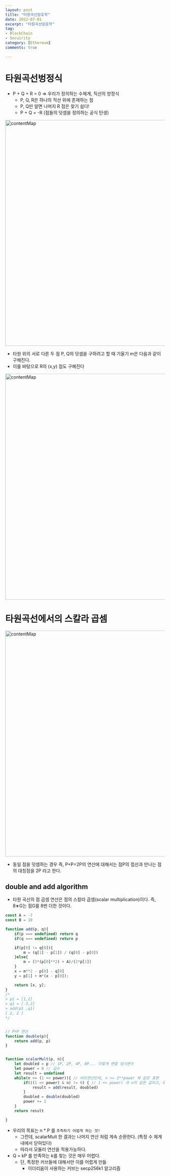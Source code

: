 ```yaml
---
layout: post
title: "타원곡선암호학"
date: 2022-07-01
excerpt: "타원곡선암호학"
tag:
- BlockChain
- Secuirity
category: [Ethereum]
comments: true

---
```


# 타원곡선벙정식

- P + Q + R = 0  => 우리가 정의하는 수체계, 직선의 방정식
    - P, Q, R은 하나의 직선 위에 존재하는 점
    - P, Q만 알면 나머지 R 점은 찾기 쉽다!
    - P + Q = -R (점들의 덧셈을 정의하는 공식 탄생)

<img width="715" alt="contentMap" src="https://user-images.githubusercontent.com/45926066/178136876-57182662-3344-466d-9d47-08c33959579d.png">



- 타원 위의 서로 다른 두 점 P, Q의 덧셈을 구하려고 할 때 기울기 m은 다음과 같이 구해진다.
- 이를 바탕으로 R의 (x,y) 점도 구해진다

<img width="715" alt="contentMap" src="https://user-images.githubusercontent.com/45926066/178140017-aa076a66-b4e0-460e-9c93-5304e60b6ff2.png">



# 타원곡선에서의 스칼라 곱셈

<img width="715" alt="contentMap" src="https://user-images.githubusercontent.com/45926066/178140441-dd06f76b-1104-4f23-ac09-98dd4ff6b50e.png">

- 동일 점을 덧셈하는 경우 즉, P+P=2P의 연산에 대해서는 점P의 접선과 만나는 점의 대칭점을 2P 라고 한다.


## double and add algorithm

- 타원 곡선의 점 곱셈 연산은 점의 스칼라 곱셈(scalar multiplication)이다. 즉, 8∗G는 점G를 8번 더한 것이다.

```js
const A = -7
const B = 10

function add(p, q){
    if(p === undefined) return q
    if(q === undefined) return p

    if(p[0] != q[0]){
        m = (q[1] - p[1]) / (q[0] - p[0])
    }else{
        m = (3*(p[0]**2) + A)/(2*p[1])
    }
    x = m**2 - p[0] - q[0]
    y = p[1] + m*(x - p[0]);

    return [x, y];
}
/*
> p1 = [1,2]
> q1 = [-3,2]
> add(p1 ,q1)
[ 2, 2 ]
*/


// P+P 연산
function double(p){
    return add(p, p)
}


function scalarMult(p, n){
    let doubled = p // 1P, 2P, 4P, 8P... 이렇게 변할 임시변수
    let power = 0 // 급수
    let result = undefined
    while(n >= (1 << power)){ // 비트연산인데, n >= 2**power 와 같은 표현
        if(((1 << power) & n) != 0) { // 1 << power) 과 n이 같은 값이고, 0이 아니라면 
            result = add(result, doubled)
        }
        doubled = double(doubled)
        power += 1
    } 
    return result

}
```

- 우리의 목표는 n * P 를 `추측하기 어렵게 하는 것!`
    - 그런데, scalarMult 한 결과는 나머지 연산 처럼 계속 순환한다. (특정 수 체계 내에서 닫혀있다)
    - 따라서 모듈러 연산을 적용가능하다.
- Q = kP 를 만족하는 k를 찾는 것은 매우 어렵다.
    - 단, 특정한 커브들에 대해서만 이를 어렵게 만듦
        - 이더리움이 사용하는 커브는 secp256k1 알고리즘

